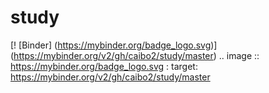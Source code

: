 # study
[! [Binder] (https://mybinder.org/badge_logo.svg)] (https://mybinder.org/v2/gh/caibo2/study/master)
.. image :: https://mybinder.org/badge_logo.svg
 : target: https://mybinder.org/v2/gh/caibo2/study/master
